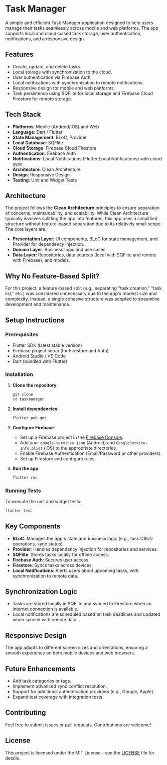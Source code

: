 # Task Manager

A simple and efficient Task Manager application designed to help users manage their tasks seamlessly across mobile and web platforms. The app supports local and cloud-based task storage, user authentication, notifications, and a responsive design.

## Features
- Create, update, and delete tasks.
- Local storage with synchronization to the cloud.
- User authentication via Firebase Auth.
- Local notifications with synchronization to remote notifications.
- Responsive design for mobile and web platforms.
- Task persistence using SQFlite for local storage and Firebase Cloud Firestore for remote storage.

## Tech Stack
- **Platforms**: Mobile (Android/iOS) and Web
- **Language**: Dart / Flutter
- **State Management**: BLoC, Provider
- **Local Database**: SQFlite
- **Cloud Storage**: Firebase Cloud Firestore
- **Authentication**: Firebase Auth
- **Notifications**: Local Notifications (Flutter Local Notifications) with cloud sync
- **Architecture**: Clean Architecture
- **Design**: Responsive Design
- **Testing**: Unit and Widget Tests

## Architecture
The project follows the **Clean Architecture** principles to ensure separation of concerns, maintainability, and scalability. While Clean Architecture typically involves splitting the app into features, this app uses a simplified structure without feature-based separation due to its relatively small scope. The core layers are:

- **Presentation Layer**: UI components, BLoC for state management, and Provider for dependency injection.
- **Domain Layer**: Business logic and use cases.
- **Data Layer**: Repositories, data sources (local with SQFlite and remote with Firebase), and models.

## Why No Feature-Based Split?
For this project, a feature-based split (e.g., separating "task creation," "task list," etc.) was considered unnecessary due to the app's modest size and complexity. Instead, a single cohesive structure was adopted to streamline development and maintenance.

## Setup Instructions

### Prerequisites
- Flutter SDK (latest stable version)
- Firebase project setup (for Firestore and Auth)
- Android Studio / VS Code
- Dart (bundled with Flutter)

### Installation
1. **Clone the repository**:
   ```bash
   git clone
   cd taskmanager
   ```

2. **Install dependencies**:
   ```bash
   flutter pub get
   ```

3. **Configure Firebase**:
   - Set up a Firebase project in the [Firebase Console](https://console.firebase.google.com/).
   - Add your `google-services.json` (Android) and `GoogleService-Info.plist` (iOS) to the appropriate directories.
   - Enable Firebase Authentication (Email/Password or other providers).
   - Set up Firestore and configure rules.

4. **Run the app**:
   ```bash
   flutter run
   ```

### Running Tests
To execute the unit and widget tests:
```bash
flutter test
```

## Key Components
- **BLoC**: Manages the app's state and business logic (e.g., task CRUD operations, sync status).
- **Provider**: Handles dependency injection for repositories and services.
- **SQFlite**: Stores tasks locally for offline access.
- **Firebase Auth**: Secures user access.
- **Firestore**: Syncs tasks across devices.
- **Local Notifications**: Alerts users about upcoming tasks, with synchronization to remote data.

## Synchronization Logic
- Tasks are stored locally in SQFlite and synced to Firestore when an internet connection is available.
- Local notifications are scheduled based on task deadlines and updated when synced with remote data.

## Responsive Design
The app adapts to different screen sizes and orientations, ensuring a smooth experience on both mobile devices and web browsers.

## Future Enhancements
- Add task categories or tags.
- Implement advanced sync conflict resolution.
- Support for additional authentication providers (e.g., Google, Apple).
- Expand test coverage with integration tests.

## Contributing
Feel free to submit issues or pull requests. Contributions are welcome!

## License
This project is licensed under the MIT License - see the [LICENSE](LICENSE) file for details.
